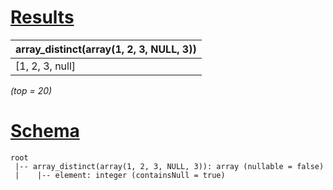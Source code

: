 # [Results](#tab/results)

|array_distinct(array(1, 2, 3, NULL, 3))|
|---------------------------------------|
|[1, 2, 3, null]                        |

_(top = 20)_

# [Schema](#tab/schema)

```shell
root
 |-- array_distinct(array(1, 2, 3, NULL, 3)): array (nullable = false)
 |    |-- element: integer (containsNull = true)

```
